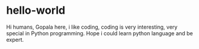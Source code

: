 # hello-world

Hi humans,
Gopala here, i like coding,
coding is very interesting, very special in Python programming.
Hope i could learn python language and be expert.
